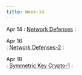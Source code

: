 ```yaml
---
title: Week-14
---
```


Apr 14 
: [Network Defenses](https://purdue.brightspace.com/d2l/le/content/1216789/viewContent/19077608/View)
  :  

Apr 16  
: [Network Defenses-2](https://purdue.brightspace.com/d2l/le/content/1216789/viewContent/19077608/View)
  :  

Apr 18  
: [Symmetric Key Crypto-1](https://purdue.brightspace.com/d2l/le/content/1216789/viewContent/19088038/View)
  : 

